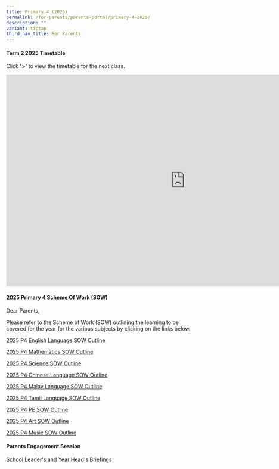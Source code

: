 ```yaml
---
title: Primary 4 (2025)
permalink: /for-parents/parents-portal/primary-4-2025/
description: ""
variant: tiptap
third_nav_title: For Parents
---
```

<h4><strong>Term 2 2025 Timetable</strong></h4>
<p>Click <strong>'&gt;'</strong> to view the timetable for the next class.</p>
<div class="iframe-wrapper">
<iframe height="569" width="960" allowfullscreen="true" frameborder="0" src="https://docs.google.com/presentation/d/e/2PACX-1vTAlzBwr5rQxbn6jpsLZEurnApLBu7NvBaUJgfn9Dn15iFwZ13SNPQLAn8v-o5Zk6w3mZBNafSDREq_/embed?start=false&amp;loop=false&amp;delayms=60000"></iframe>
</div>
<h4><strong>2025 Primary 4 Scheme Of Work (SOW)</strong></h4>
<p>Dear Parents,</p>
<p>Please refer to the Scheme of Work (SOW) outlining the learning to be
covered for the year for the various subjects by clicking on the links
below.</p>
<p><a href="/files/2025 P4 SOW/P4_EL_2025_SOW_Outline.pdf" rel="noopener noreferrer nofollow" target="_blank">2025 P4 English Language SOW Outline</a>
</p>
<p><a href="/files/2025 P4 SOW/P4_MA_2025_SOW_Outline.pdf" rel="noopener noreferrer nofollow" target="_blank">2025 P4 Mathematics SOW Outline</a>
</p>
<p><a href="/files/2025 P4 SOW/P4_SCI_2025_SOW_Outline.pdf" rel="noopener noreferrer nofollow" target="_blank">2025 P4 Science SOW Outline</a>
</p>
<p><a href="/files/2023 P4 SOW/P4 CL SOW Outline.pdf" rel="noopener noreferrer nofollow" target="_blank">2025 P4 Chinese Language SOW Outline</a>
</p>
<p><a href="/files/2025 P4 SOW/P4_ML_2025_SOW_Outline.pdf" rel="noopener noreferrer nofollow" target="_blank">2025 P4 Malay Language SOW Outline</a>
</p>
<p><a href="/files/2025 P4 SOW/P4_TL_2025_SOW_Outline.pdf" rel="noopener noreferrer nofollow" target="_blank">2025 P4 Tamil Language SOW Outline</a>
</p>
<p><a href="/files/2025 P4 SOW/P4_PE_2025_SOW_Outline.pdf" rel="noopener noreferrer nofollow" target="_blank">2025 P4 PE SOW Outline</a>
</p>
<p><a href="/files/2025 P4 SOW/P4_Art_2025_SOW_Outline.pdf" rel="noopener noreferrer nofollow" target="_blank">2025 P4 Art SOW Outline</a>
</p>
<p><a href="/files/2025 P4 SOW/P4_Music_2025_SOW_Outline.pdf" rel="noopener noreferrer nofollow" target="_blank">2025 P4 Music SOW Outline</a>
</p>
<p></p>
<h4><strong>Parents Engagement Session</strong></h4>
<p><a href="/files/Parents Engagement Sessions/PG_Primary_4_Parents_Engagement_2025_7_Feb.pdf" rel="noopener noreferrer nofollow" target="_blank">School Leader's and Year Head's Briefings</a>
</p>
<p></p>